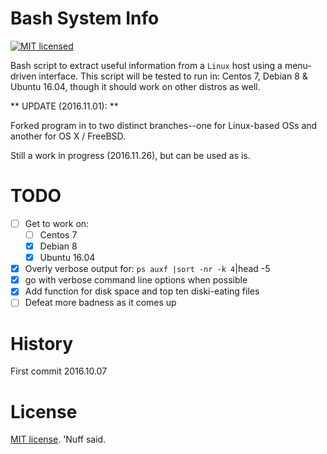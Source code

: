 # Bash System Info  

[![MIT licensed](https://img.shields.io/badge/license-MIT-blue.svg)](https://raw.githubusercontent.com/hyperium/hyper/master/LICENSE)

Bash script to extract useful information from a `Linux` host using a menu-driven interface.
This script will be tested to run in: Centos 7, Debian 8 & Ubuntu 16.04, though it should work on other distros as well. 

** UPDATE (2016.11.01): ** 

Forked program in to two distinct branches--one for Linux-based OSs and another for OS X / FreeBSD. 

Still a work in progress (2016.11.26), but can be used as is.  

# TODO

- [ ] Get to work on: 
    - [ ] Centos 7
    - [x] Debian 8
    - [x] Ubuntu 16.04
    
- [x] Overly verbose output for: `ps auxf |sort -nr -k 4`|head -5 
- [x] go with verbose command line options when possible 
- [x] Add function for disk space and top ten diski-eating files 
- [ ] Defeat more badness as it comes up

# History 

First commit 2016.10.07

# License 

[MIT license](https://opensource.org/licenses/MIT). 'Nuff said. 
